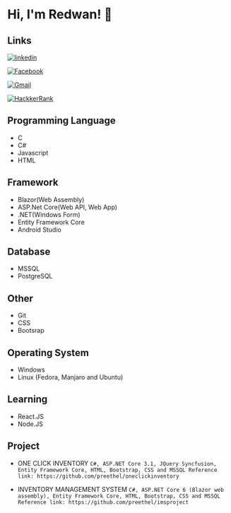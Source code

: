 
# Hi, I'm Redwan! 👋


## Links

[![linkedin](https://img.shields.io/badge/linkedin-023632?style=for-the-badge&logo=linkedin&logoColor=white)](https://www.linkedin.com/in/md-nur-a-redwan-ul-azam-6b02aa91/)

[![Facebook](https://img.shields.io/badge/Facebook-0666C2?style=for-the-badge&logo=facebook&logoColor=white)](https://www.facebook.com/preethel)

[![Gmail](https://img.shields.io/badge/Mail-EA4335?style=for-the-badge&logo=Gmail&logoColor=white)](mailto:azam13bh@gmail.com?subject=MailFromGithub)

[![HackkerRank](https://img.shields.io/badge/HackkerRank-565352?style=for-the-badge&logo=HackkerRank&logoColor=white)](https://www.hackerrank.com/azam13bh)

## Programming Language
- C
- C#
- Javascript 
- HTML

## Framework
- Blazor(Web Assembly) 
- ASP.Net Core(Web API, Web App) 
- .NET(Windows Form)
- Entity Framework Core  
- Android Studio

## Database 
- MSSQL
- PostgreSQL

## Other 
- Git 
- CSS 
- Bootsrap

## Operating System
- Windows 
- Linux (Fedora, Manjaro and Ubuntu)

## Learning 
- React.JS
- Node.JS

## Project 
- ONE CLICK INVENTORY
    ``` C#, ASP.NET Core 3.1, JQuery Syncfusion, Entity Framework Core, HTML, Bootstrap, CSS and MSSQL Reference link: https://github.com/preethel/oneclickinventory ```

- INVENTORY MANAGEMENT SYSTEM
    ```C#, ASP.NET Core 6 (Blazor web assembly), Entity Framework Core, HTML, Bootstrap, CSS and MSSQL Reference link: https://github.com/preethel/imsproject ```
    
